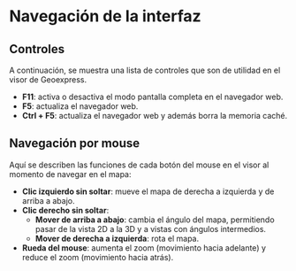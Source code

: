 # Navegación de la interfaz

## Controles

A continuación, se muestra una lista de controles que son de utilidad en el visor de Geoexpress.

- **F11**: activa o desactiva el modo pantalla completa en el navegador web.
- **F5**: actualiza el navegador web.
- **Ctrl + F5**: actualiza el navegador web y además borra la memoria caché.

## Navegación por mouse

Aquí se describen las funciones de cada botón del mouse en el visor al momento de navegar en el mapa:

- **Clic izquierdo sin soltar**: mueve el mapa de derecha a izquierda y de arriba a abajo.
- **Clic derecho sin soltar**:
    - **Mover de arriba a abajo**: cambia el ángulo del mapa, permitiendo pasar de la vista 2D a la 3D y a vistas con ángulos intermedios.
    - **Mover de derecha a izquierda**: rota el mapa.
- **Rueda del mouse**: aumenta el zoom (movimiento hacia adelante) y reduce el zoom (movimiento hacia atrás).

